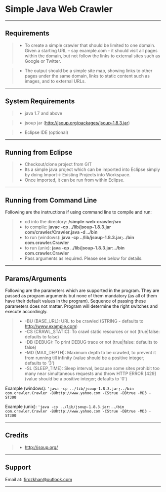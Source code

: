 Simple Java Web Crawler
=====================

----------

Requirements
-------------

> - To create a simple crawler that should be limited to one domain. Given a starting URL – say example.com - it should visit all pages within the domain, but not follow the links to external sites such as Google or Twitter.

> - The output should be a simple site map, showing links to other pages under the same domain, links to static content such as images, and to external URLs.


----------


System Requirements
-------------

> - java 1.7 and above

> - jsoup jar (http://jsoup.org/packages/jsoup-1.8.3.jar)

> - Eclipse IDE (optional)

----------

Running from Eclipse
-------------

> - Checkout/clone project from GIT
> - Its a simple java project which can be imported into Eclipse simply by doing Import-> Existing Projects into Workspace. 
> - Once imported, it can be run from within Eclipse.


----------

Running from Command Line
-------------

Following are the instructions if using command line to compile and run:
> - cd into the directory: **/simple-web-crawler/src**
> - to compile: **javac -cp ../lib/jsoup-1.8.3.jar com/crawler/Crawler.java -d ../bin**
> - to run (windows): **java -cp ../lib/jsoup-1.8.3.jar;../bin com.crawler.Crawler**
> - to run (unix): **java -cp ../lib/jsoup-1.8.3.jar:../bin com.crawler.Crawler**
> - Pass arguments as required. Please see below for details.


----------


Params/Arguments
-------------
Following are the parameters which are supported in the program. They are passed as program arguments but none of them mandatory (as all of them have their default values in the program).
Sequence of passing these parameters does not matter. Program will determine the right switches and execute accordingly.

> - -BU (BASE_URL): URL to be crawled (STRING - defaults to http://www.example.com)
> - -CS (CRAWL_STATIC):  To crawl static resources or not (true|false: defaults to false)
> - -DB (DEBUG): To print DEBUG trace or not (true|false: defaults to false)
> - -MD (MAX_DEPTH): Maximum depth to be crawled, to prevent it from running till infinity (value should be a positive integer; defaults to '3')
> - -SL (SLEEP_TIME): Sleep interval, because some sites prohibit too many near simultaneous requests and throw HTTP ERROR [429] (value should be a positive integer; defaults to '0')


Example (windows): `'java -cp ../lib/jsoup-1.8.3.jar;../bin com.crawler.Crawler -BUhttp://www.yahoo.com -CStrue -DBtrue -MD3 -ST300`


Example (unix): `'java -cp ../lib/jsoup-1.8.3.jar:../bin com.crawler.Crawler -BUhttp://www.yahoo.com -CStrue -DBtrue -MD3 -ST300`

----------



Credits
-------------

> - http://jsoup.org/


----------

Support
-------------
Email at: firozkhan@outlook.com

----------
